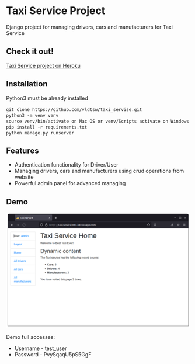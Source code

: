# Taxi Service Project

Django project for managing drivers, cars and manufacturers for Taxi Service

## Check it out!

[Taxi Service project on Heroku](https://taxi-service-044.herokuapp.com/)

## Installation

Python3 must be already installed

```shell
git clone https://github.com/vldtsw/taxi_servise.git
python3 -m venv venv
source venv/bin/activate on Mac OS or venv/Scripts activate on Windows
pip install -r requirements.txt
python manage.py runserver
```

## Features

* Authentication functionality for Driver/User
* Managing drivers, cars and manufacturers using crud operations from website
* Powerful admin panel for advanced managing

## Demo

![Website Interface](demo.png)

Demo full accesses: 
* Username - test_user
* Password - PvySqaqU5pS5GgF